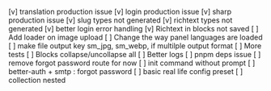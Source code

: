 [v] translation production issue
[v] login production issue
[v] sharp production issue
[v] slug types not generated
[v] richtext types not generated
[v] better login error handling
[v] Richtext in blocks not saved
[ ] Add loader on image upload
[ ] Change the way panel languages are loaded
[ ] make file output key sm_jpg, sm_webp, if multilple output format
[ ] More tests
[ ] Blocks collapse/uncollapse all
[ ] Better logs
[ ] pnpm deps issue
[ ] remove forgot password route for now
[ ] init command without prompt
[ ] better-auth + smtp : forgot password
[ ] basic real life config preset
[ ] collection nested
